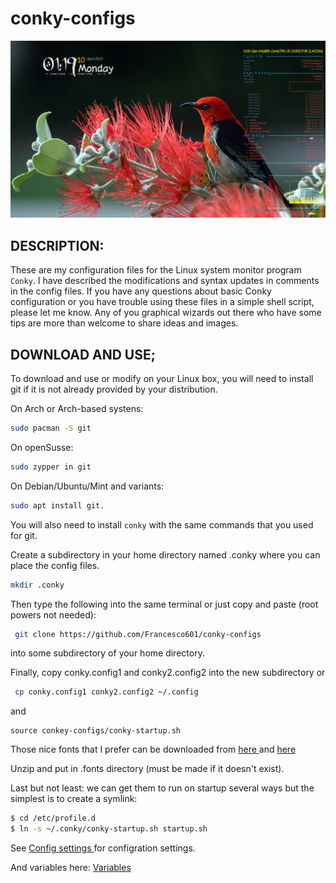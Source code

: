 # conky-configs

![Screenshot](https://github.com/Francesco601/conky-configs/blob/main/francesco.png)

## DESCRIPTION:

These are my configuration files for the Linux system monitor program `Conky`.
I have described the modifications and syntax updates in comments in the config files.
If you have any questions about basic Conky configuration or you have trouble using these files in a simple shell script, please let me know.
Any of you graphical wizards out there who have some tips are more than welcome to share ideas and images. 



## DOWNLOAD AND USE; 

To download and use or modify on your Linux box, you will need to install git if it is not already provided by your distribution.

On Arch or Arch-based systens: 
```bash
sudo pacman -S git
```
On openSusse:
```bash
sudo zypper in git
```
On Debian/Ubuntu/Mint and variants: 
```bash
sudo apt install git.
```
You will also need to install `conky` with the same commands that you used for git. 

Create a subdirectory in your home directory named .conky where you can place the config files.
```bash
mkdir .conky
```

Then type the following into the same terminal or just copy and paste (root powers not needed):
```bash  
 git clone https://github.com/Francesco601/conky-configs  
 ```
into some subdirectory of your home directory.

Finally, copy conky.config1 and conky2.config2 into the new subdirectory or
```bash
 cp conky.config1 conky2.config2 ~/.config
````
and
```
source conkey-configs/conky-startup.sh
```
Those nice fonts that I prefer can be downloaded from <a href="https://www.dafont.com/hobbiton-brush-hand.font"> here </a>
and <a href="https://www.dafont.com/it/chinacat.font"> here </a> 

Unzip and put in .fonts directory (must be made if it doesn't exist). 

Last but not least: we can get them to run on startup several ways but the simplest is to create a symlink:

```bash 
$ cd /etc/profile.d
$ ln -s ~/.conky/conky-startup.sh startup.sh
```




See <a href="https://conky.sourceforge.net/config_settings.html"> Config settings </a> for configration settings.

And variables here: <a href="https://conky.sourceforge.net/variables.html"> Variables </a>


